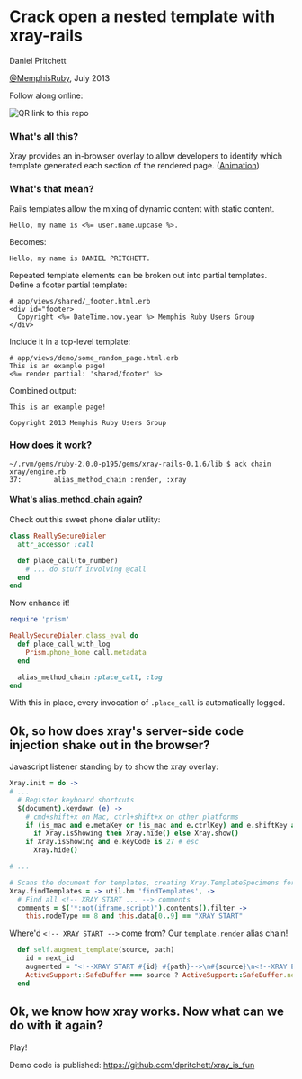 # Crack open a nested template with xray-rails

Daniel Pritchett

[@MemphisRuby](http://twitter.com/memphisruby), July 2013

Follow along online:

![QR link to this repo](http://bitly.com/13bjKyP.qrcode)

### What's all this?
Xray provides an in-browser overlay to allow developers to identify which template generated each section of the rendered page. ([Animation](http://f.cl.ly/items/1A0o3y1y3Q13103V3F1l/xray-rails-large.gif))

### What's that mean?
Rails templates allow the mixing of dynamic content with static content.

```erb
Hello, my name is <%= user.name.upcase %>.
```

Becomes:
```
Hello, my name is DANIEL PRITCHETT.
```


Repeated template elements can be broken out into partial templates.  Define a footer partial template:

```erb
# app/views/shared/_footer.html.erb
<div id="footer>
  Copyright <%= DateTime.now.year %> Memphis Ruby Users Group
</div>
```

Include it in a top-level template:

```erb
# app/views/demo/some_random_page.html.erb
This is an example page!
<%= render partial: 'shared/footer' %>
```

Combined output:

```
This is an example page!

Copyright 2013 Memphis Ruby Users Group
```

### How does it work?
```
~/.rvm/gems/ruby-2.0.0-p195/gems/xray-rails-0.1.6/lib $ ack chain
xray/engine.rb
37:        alias_method_chain :render, :xray
```

#### What's alias_method_chain again?

Check out this sweet phone dialer utility:
```ruby
class ReallySecureDialer
  attr_accessor :call

  def place_call(to_number)
    # ... do stuff involving @call
  end
end
```

Now enhance it!
```ruby
require 'prism'

ReallySecureDialer.class_eval do
  def place_call_with_log
    Prism.phone_home call.metadata
  end

  alias_method_chain :place_call, :log
end
```

With this in place, every invocation of `.place_call` is automatically logged.

## Ok, so how does xray's server-side code injection shake out in the browser?

Javascript listener standing by to show the xray overlay:
```coffee
Xray.init = do ->
# ...
  # Register keyboard shortcuts
  $(document).keydown (e) ->
    # cmd+shift+x on Mac, ctrl+shift+x on other platforms
    if (is_mac and e.metaKey or !is_mac and e.ctrlKey) and e.shiftKey and e.keyCode is 88
      if Xray.isShowing then Xray.hide() else Xray.show()
    if Xray.isShowing and e.keyCode is 27 # esc
      Xray.hide()

# ...

# Scans the document for templates, creating Xray.TemplateSpecimens for them.
Xray.findTemplates = -> util.bm 'findTemplates', ->
  # Find all <!-- XRAY START ... --> comments
  comments = $('*:not(iframe,script)').contents().filter ->
    this.nodeType == 8 and this.data[0..9] == "XRAY START"
```

Where'd `<!-- XRAY START -->` come from?  Our `template.render` alias chain!
```ruby
  def self.augment_template(source, path)
    id = next_id
    augmented = "<!--XRAY START #{id} #{path}-->\n#{source}\n<!--XRAY END #{id}-->"
    ActiveSupport::SafeBuffer === source ? ActiveSupport::SafeBuffer.new(augmented) : augmented
  end
```

## Ok, we know how xray works.  Now what can we do with it again?
Play!

Demo code is published: https://github.com/dpritchett/xray_is_fun
